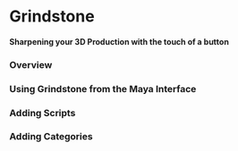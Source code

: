 # Grindstone
#### Sharpening your 3D Production with the touch of a button

### Overview


### Using Grindstone from the Maya Interface


### Adding Scripts


### Adding Categories
